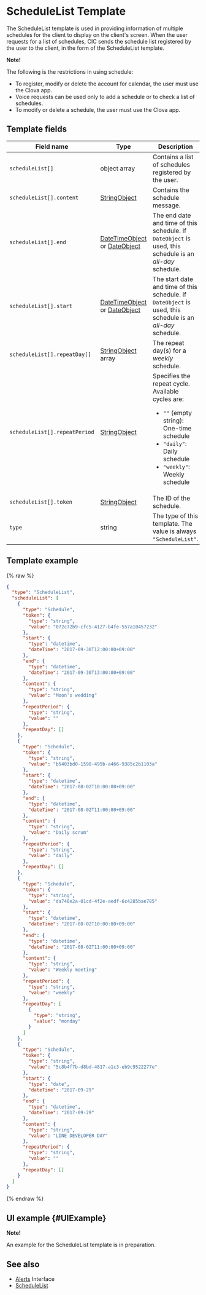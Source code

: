 # ScheduleList Template

The ScheduleList template is used in providing information of multiple schedules for the client to display on the client's screen.
When the user requests for a list of schedules, CIC sends the schedule list registered by the user to the client, in the form of the ScheduleList template.

<div class="note">
<p><strong>Note!</strong></p>
<p>The following is the restrictions in using schedule:</p>
<ul>
  <li>To register, modify or delete the account for calendar, the user must use the Clova app.</li>
  <li>Voice requests can be used only to add a schedule or to check a list of schedules.</li>
  <li>To modify or delete a schedule, the user must use the Clova app.</li>
</ul>
</div>

## Template fields

| Field name       | Type    | Description                     |
|---------------|---------|-----------------------------|
| `scheduleList[]`        | object array | Contains a list of schedules registered by the user.   |
| `scheduleList[].content`       | [StringObject](/CIC/References/ContentTemplates/Shared_Objects.md#StringObject)     | Contains the schedule message. |
| `scheduleList[].end`           | [DateTimeObject](/CIC/References/ContentTemplates/Shared_Objects.md#DateTimeObject) or [DateObject](/CIC/References/ContentTemplates/Shared_Objects.md#DateObject)  | The end date and time of this schedule. If `DateObject` is used, this schedule is an _all-day_ schedule. |
| `scheduleList[].start`         | [DateTimeObject](/CIC/References/ContentTemplates/Shared_Objects.md#DateTimeObject) or [DateObject](/CIC/References/ContentTemplates/Shared_Objects.md#DateObject)  | The start date and time of this schedule. If `DateObject` is used, this schedule is an _all-day_ schedule. |
| `scheduleList[].repeatDay[]`     | [StringObject](/CIC/References/ContentTemplates/Shared_Objects.md#StringObject) array | The repeat day(s) for a _weekly_ schedule. |
| `scheduleList[].repeatPeriod`  | [StringObject](/CIC/References/ContentTemplates/Shared_Objects.md#StringObject)     | Specifies the repeat cycle. Available cycles are: <ul><li><code>""</code> (empty string): One-time schedule </li><li><code>"daily"</code>: Daily schedule</li><li><code>"weekly"</code>: Weekly schedule</li></ul> |
| `scheduleList[].token`         | [StringObject](/CIC/References/ContentTemplates/Shared_Objects.md#StringObject)     | The ID of the schedule. |
| `type`        | string                                                                              | The type of this template. The value is always `"ScheduleList"`.             |

## Template example

{% raw %}

```json
{
  "type": "ScheduleList",
  "scheduleList": [
    {
      "type": "Schedule",
      "token": {
        "type": "string",
        "value": "072c72b9-cfc5-4127-b4fe-557a10457232"
      },
      "start": {
        "type": "datetime",
        "dateTime": "2017-09-30T12:00:00+09:00"
      },
      "end": {
        "type": "datetime",
        "dateTime": "2017-09-30T13:00:00+09:00"
      },
      "content": {
        "type": "string",
        "value": "Moon's wedding"
      },
      "repeatPeriod": {
        "type": "string",
        "value": ""
      },
      "repeatDay": []
    },
    {
      "type": "Schedule",
      "token": {
        "type": "string",
        "value": "b5403bd0-1598-495b-a466-9385c2b1103a"
      },
      "start": {
        "type": "datetime",
        "dateTime": "2017-08-02T10:00:00+09:00"
      },
      "end": {
        "type": "datetime",
        "dateTime": "2017-08-02T11:00:00+09:00"
      },
      "content": {
        "type": "string",
        "value": "Daily scrum"
      },
      "repeatPeriod": {
        "type": "string",
        "value": "daily"
      },
      "repeatDay": []
    },
    {
      "type": "Schedule",
      "token": {
        "type": "string",
        "value": "da740e2a-01cd-4f2e-aedf-6c4285bae785"
      },
      "start": {
        "type": "datetime",
        "dateTime": "2017-08-02T10:00:00+09:00"
      },
      "end": {
        "type": "datetime",
        "dateTime": "2017-08-02T11:00:00+09:00"
      },
      "content": {
        "type": "string",
        "value": "Weekly meeting"
      },
      "repeatPeriod": {
        "type": "string",
        "value": "weekly"
      },
      "repeatDay": [
        {
          "type": "string",
          "value": "monday"
        }
      ]
    },
    {
      "type": "Schedule",
      "token": {
        "type": "string",
        "value": "5c8b4f7b-d8bd-4817-a1c3-eb9c9522277e"
      },
      "start": {
        "type": "date",
        "dateTime": "2017-09-29"
      },
      "end": {
        "type": "datetime",
        "dateTime": "2017-09-29"
      },
      "content": {
        "type": "string",
        "value": "LINE DEVELOPER DAY"
      },
      "repeatPeriod": {
        "type": "string",
        "value": ""
      },
      "repeatDay": []
    }
  ]
}
```

{% endraw %}

## UI example {#UIExample}

<div class="note">
<p><strong>Note!</strong></p>
<p>An example for the ScheduleList template is in preparation.</p>
</div>


## See also

* [Alerts](/CIC/References/CICInterface/Alerts.md) Interface
* [ScheduleList](/CIC/References/ContentTemplates/ScheduleList.md)
